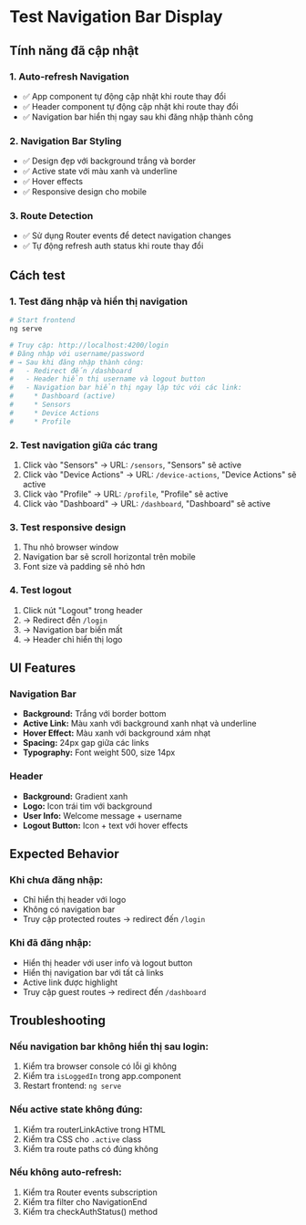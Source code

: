 # Test Navigation Bar Display

## Tính năng đã cập nhật

### 1. Auto-refresh Navigation
- ✅ App component tự động cập nhật khi route thay đổi
- ✅ Header component tự động cập nhật khi route thay đổi
- ✅ Navigation bar hiển thị ngay sau khi đăng nhập thành công

### 2. Navigation Bar Styling
- ✅ Design đẹp với background trắng và border
- ✅ Active state với màu xanh và underline
- ✅ Hover effects
- ✅ Responsive design cho mobile

### 3. Route Detection
- ✅ Sử dụng Router events để detect navigation changes
- ✅ Tự động refresh auth status khi route thay đổi

## Cách test

### 1. Test đăng nhập và hiển thị navigation
```bash
# Start frontend
ng serve

# Truy cập: http://localhost:4200/login
# Đăng nhập với username/password
# → Sau khi đăng nhập thành công:
#   - Redirect đến /dashboard
#   - Header hiển thị username và logout button
#   - Navigation bar hiển thị ngay lập tức với các link:
#     * Dashboard (active)
#     * Sensors
#     * Device Actions  
#     * Profile
```

### 2. Test navigation giữa các trang
1. Click vào "Sensors" → URL: `/sensors`, "Sensors" sẽ active
2. Click vào "Device Actions" → URL: `/device-actions`, "Device Actions" sẽ active
3. Click vào "Profile" → URL: `/profile`, "Profile" sẽ active
4. Click vào "Dashboard" → URL: `/dashboard`, "Dashboard" sẽ active

### 3. Test responsive design
1. Thu nhỏ browser window
2. Navigation bar sẽ scroll horizontal trên mobile
3. Font size và padding sẽ nhỏ hơn

### 4. Test logout
1. Click nút "Logout" trong header
2. → Redirect đến `/login`
3. → Navigation bar biến mất
4. → Header chỉ hiển thị logo

## UI Features

### Navigation Bar
- **Background:** Trắng với border bottom
- **Active Link:** Màu xanh với background xanh nhạt và underline
- **Hover Effect:** Màu xanh với background xám nhạt
- **Spacing:** 24px gap giữa các links
- **Typography:** Font weight 500, size 14px

### Header
- **Background:** Gradient xanh
- **Logo:** Icon trái tim với background
- **User Info:** Welcome message + username
- **Logout Button:** Icon + text với hover effects

## Expected Behavior

### Khi chưa đăng nhập:
- Chỉ hiển thị header với logo
- Không có navigation bar
- Truy cập protected routes → redirect đến `/login`

### Khi đã đăng nhập:
- Hiển thị header với user info và logout button
- Hiển thị navigation bar với tất cả links
- Active link được highlight
- Truy cập guest routes → redirect đến `/dashboard`

## Troubleshooting

### Nếu navigation bar không hiển thị sau login:
1. Kiểm tra browser console có lỗi gì không
2. Kiểm tra `isLoggedIn` trong app.component
3. Restart frontend: `ng serve`

### Nếu active state không đúng:
1. Kiểm tra routerLinkActive trong HTML
2. Kiểm tra CSS cho `.active` class
3. Kiểm tra route paths có đúng không

### Nếu không auto-refresh:
1. Kiểm tra Router events subscription
2. Kiểm tra filter cho NavigationEnd
3. Kiểm tra checkAuthStatus() method
